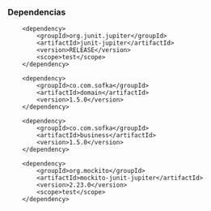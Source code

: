### Dependencias 

        <dependency>
            <groupId>org.junit.jupiter</groupId>
            <artifactId>junit-jupiter</artifactId>
            <version>RELEASE</version>
            <scope>test</scope>
        </dependency>

        <dependency>
            <groupId>co.com.sofka</groupId>
            <artifactId>domain</artifactId>
            <version>1.5.0</version>
        </dependency>

        <dependency>
            <groupId>co.com.sofka</groupId>
            <artifactId>business</artifactId>
            <version>1.5.0</version>
        </dependency>

        <dependency>
            <groupId>org.mockito</groupId>
            <artifactId>mockito-junit-jupiter</artifactId>
            <version>2.23.0</version>
            <scope>test</scope>
        </dependency>